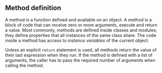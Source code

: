 ## Method definition

A method is a function defined and available on an object. A method is a block of code that can receive zero or more arguments, execute and return a value. Most commonly, methods are defined inside classes and modules; they define properties that all instances of the same class share. The code inside a method has access to *instance variables* of the current object.

Unless an explicit `return` statement is used, all methods return the value of their last expression when they run. If the method is defined with a list of arguments, the caller has to pass the required number of arguments when calling the method.
